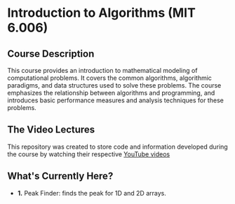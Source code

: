 # Introduction to Algorithms (MIT 6.006)

## Course Description
This course provides an introduction to mathematical modeling of computational problems. It covers the common algorithms, algorithmic paradigms, and data structures used to solve these problems. The course emphasizes the relationship between algorithms and programming, and introduces basic performance measures and analysis techniques for these problems.

## The Video Lectures
This repository was created to store code and information developed during the course by watching their respective [YouTube videos](https://ocw.mit.edu/courses/electrical-engineering-and-computer-science/6-006-introduction-to-algorithms-fall-2011/lecture-videos/)

## What's Currently Here?

  * **1.** Peak Finder: finds the peak for 1D and 2D arrays.
